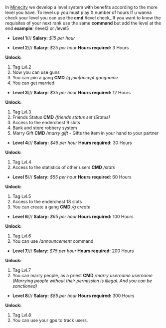 In [Minecity](http://mcrp.fun/) we develop a level system with benefits according to the more level you have. To level up you must play X number of hours
If u wanna check your level you can use the **cmd** /level check_
If you want to know the requisites of your next rank use the same **command** but add the level at the end **example**: /level2 or /level5

* **Level 1**///
**Salary:** _$15 per hour_

* **Level 2**///
**Salary:** _$25 per hour_
**Hours required:** 3 Hours

**Unlock:**
1. Tag Lvl.2
2. Now you can use guns
3. You can join a gang **CMD** _/g join|accept gangname_
4. You can get married 

* **Level 3**///
**Salary:** _$35 per hour_
**Hours required:** 12 Hours

**Unlock:**
1. Tag Lvl.3
2. Friends Status **CMD** _/friends status set (Status)_
3. Access to the enderchest 9 slots
4. Bank and store robbery system
5. Marry Gift **CMD** _/marry gift_ - Gifts the item in your hand to your partner

* **Level 4**///
**Salary:** _$45 per hour_
**Hours required:** 30 Hours

**Unlock:**
1. Tag Lvl.4
2. Access to the statistics of other users **CMD** _/stats <username>_

* **Level 5**///
**Salary:** _$55 per hour_
**Hours required:** 60 Hours

**Unlock:**
1. Tag Lvl.5
3. Access to the enderchest 18 slots
4. You can create a gang **CMD** _/g create <nameofthegang>_

* **Level 6**///
**Salary:** _$65 per hour_
**Hours required:** 100 Hours

**Unlock:**
1. Tag Lvl.6
2. You can use _/announcement_ command

* **Level 7**///
**Salary:** _$75 per hour_
**Hours required:** 200 Hours

**Unlock:**
1. Tag Lvl.7
2. You can marry people, as a priest **CMD** _/marry username username_
_(Marrying people without their permission is illegal. And you can be sanctioned)_

* **Level 8**///
**Salary:** _$85 per hour_
**Hours required:** 300 Hours

**Unlock:**
1. Tag Lvl.8
2. You can use your gps to track users. 